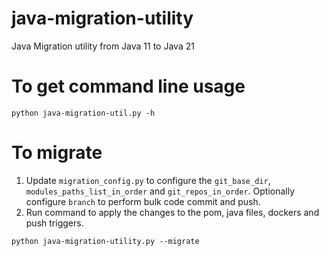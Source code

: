 # java-migration-utility
Java Migration utility from Java 11 to Java 21

# To get command line usage
```
python java-migration-util.py -h
```

# To migrate
1. Update `migration_config.py` to configure the `git_base_dir`, `modules_paths_list_in_order` and `git_repos_in_order`. Optionally configure `branch` to perform bulk code commit and push.
2. Run command to apply the changes to the pom, java files, dockers and push triggers.
````
python java-migration-utility.py --migrate
````
